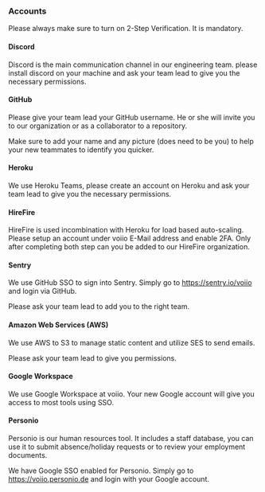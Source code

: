 ### Accounts

Please always make sure to turn on 2-Step Verification. It is mandatory.

#### Discord

Discord is the main communication channel in our engineering team. please install discord on your machine and ask your team lead to give you the necessary permissions.

#### GitHub

Please give your team lead your GitHub username. He or she will invite you to our organization or as a collaborator to a repository.

Make sure to add your name and any picture (does need to be you) to help your new teammates to identify you quicker.

#### Heroku

We use Heroku Teams, please create an account on Heroku and ask your team lead to give you the necessary permissions.

#### HireFire

HireFire is used incombination with Heroku for load based auto-scaling.
Please setup an account under voiio E-Mail address and enable 2FA.
Only after completing both step can you be added to our HireFire organization.

#### Sentry

We use GitHub SSO to sign into Sentry. Simply go to https://sentry.io/voiio and login via GitHub.

Please ask your team lead to add you to the right team.

#### Amazon Web Services (AWS)

We use AWS to S3 to manage static content and utilize SES to send emails.

Please ask your team lead to give you permissions.

#### Google Workspace

We use Google Workspace at voiio. Your new Google account will give you access to most tools using SSO.

#### Personio

Personio is our human resources tool. It includes a staff database, you can use it to submit absence/holiday requests or to review your employment documents.

We have Google SSO enabled for Personio. Simply go to https://voiio.personio.de and login with your Google account.
